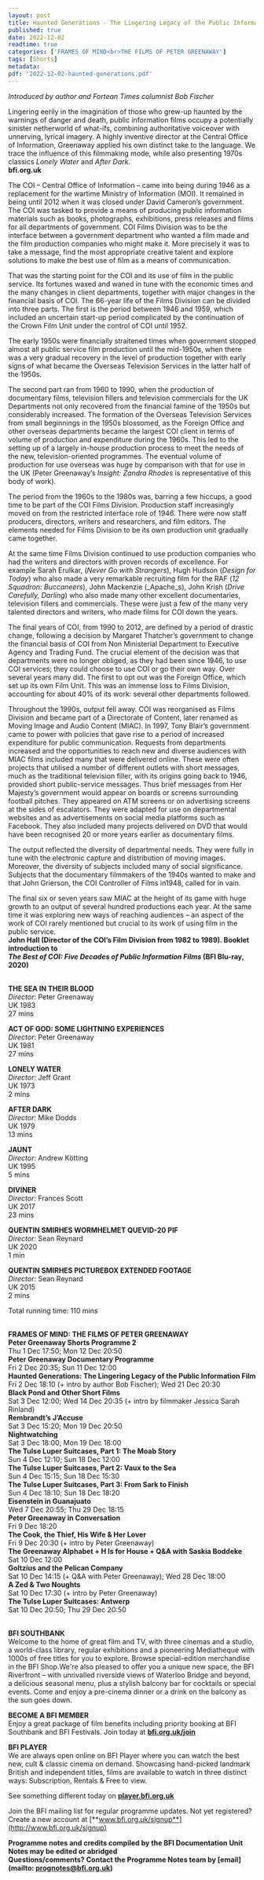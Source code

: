 ```yaml
---
layout: post
title: Haunted Generations - The Lingering Legacy of the Public Information Film
published: true
date: 2022-12-02
readtime: true
categories: ['FRAMES OF MIND<br>THE FILMS OF PETER GREENAWAY']
tags: [Shorts]
metadata: 
pdf: '2022-12-02-haunted-generations.pdf'
---
```


_Introduced by author and Fortean Times columnist Bob Fischer_

Lingering eerily in the imagination of those who grew-up haunted by the warnings of danger and death, public information films occupy a potentially sinister netherworld of what-ifs, combining authoritative voiceover with unnerving, lyrical imagery. A highly inventive director at the Central Office of Information, Greenaway applied his own distinct take to the language. We trace the influence of this filmmaking mode, while also presenting 1970s classics _Lonely Water_ and _After Dark_.  
**bfi.org.uk**

The COI – Central Office of Information – came into being during 1946 as a replacement for the wartime Ministry of Information (MOI). It remained in being until 2012 when it was closed under David Cameron’s government. The COI was tasked to provide a means of producing public information materials such as books, photographs, exhibitions, press releases and films for all departments of government. COI Films Division was to be the interface between a government department who wanted a film made and the film production companies who might make it. More precisely it was to take a message, find the most appropriate creative talent and explore solutions to make the best use of film as a means of communication.

That was the starting point for the COI and its use of film in the public service. Its fortunes waxed and waned in tune with the economic times and the many changes in client departments, together with major changes in the financial basis of COI. The 66-year life of the Films Division can be divided into three parts. The first is the period between 1946 and 1959, which included an uncertain start-up period complicated by the continuation of the Crown Film Unit under the control of COI until 1952.

The early 1950s were financially straitened times when government stopped almost all public service film production until the mid-1950s, when there was a very gradual recovery in the level of production together with early signs of what became the Overseas Television Services in the latter half of the 1950s.

The second part ran from 1960 to 1990, when the production of documentary films, television fillers and television commercials for the UK Departments not only recovered from the financial famine of the 1950s but considerably increased. The formation of the Overseas Television Services from small beginnings in the 1950s blossomed, as the Foreign Office and other overseas departments became the largest COI client in terms of volume of production and expenditure during the 1960s. This led to the setting up of a largely in-house production process to meet the needs of the new, television-oriented programmes. The eventual volume of production for use overseas was huge by comparison with that for use in the UK (Peter Greenaway’s _Insight: Zandra Rhodes_ is representative of this body of work).

The period from the 1960s to the 1980s was, barring a few hiccups, a good time to be part of the COI Films Division. Production staff increasingly moved on from the restricted interface role of 1946. There were now staff producers, directors, writers and researchers, and film editors. The elements needed for Films Division to be its own production unit gradually came together.

At the same time Films Division continued to use production companies who had the writers and directors with proven records of excellence. For example Sarah Erulkar, (_Never Go with Strangers_), Hugh Hudson (_Design for Today_) who also made a very remarkable recruiting film for the RAF (_12 Squadron: Buccaneers_), John Mackenzie (_Apache_s), John Krish (_Drive Carefully, Darling_) who also made many other excellent documentaries, television fillers and commercials. These were just a few of the many very talented directors and writers, who made films for COI down the years.

The final years of COI, from 1990 to 2012, are defined by a period of drastic change, following a decision by Margaret Thatcher’s government to change the financial basis of COI from Non Ministerial Department to Executive Agency and Trading Fund. The crucial element of the decision was that departments were no longer obliged, as they had been since 1946, to use COI services; they could choose to use COI or go their own way. Over several years many did. The first to opt out was the Foreign Office, which set up its own Film Unit. This was an immense loss to Films Division, accounting for about 40% of its work: several other departments followed.

Throughout the 1990s, output fell away. COI was reorganised as Films Division and became part of a Directorate of Content, later renamed as Moving Image and Audio Content (MIAC). In 1997, Tony Blair’s government came to power with policies that gave rise to a period of increased expenditure for public communication. Requests from departments increased and the opportunities to reach new and diverse audiences with MIAC films included many that were delivered online. These were often projects that utilised a number of different outlets with short messages, much as the traditional television filler, with its origins going back to 1946, provided short public-service messages. Thus brief messages from Her Majesty’s government would appear on boards or screens surrounding football pitches. They appeared on ATM screens or on advertising screens at the sides of escalators. They were adapted for use on departmental websites and as advertisements on social media platforms such as Facebook. They also included many projects delivered on DVD that would have been recognised 20 or more years earlier as documentary films.

The output reflected the diversity of departmental needs. They were fully in tune with the electronic capture and distribution of moving images. Moreover, the diversity of subjects included many of social significance. Subjects that the documentary filmmakers of the 1940s wanted to make and that John Grierson, the COI Controller of Films in1948, called for in vain.

The final six or seven years saw MIAC at the height of its game with huge growth to an output of several hundred productions each year. At the same time it was exploring new ways of reaching audiences – an aspect of the work of COI rarely mentioned but crucial to its work of using film in the public service.  
**John Hall (Director of the COI’s Film Division from 1982 to 1989). Booklet introduction to  
_The Best of COI: Five Decades of Public Information Films_ (BFI Blu-ray, 2020)**
<br><br>

**THE SEA IN THEIR BLOOD**  
_Director_: Peter Greenaway  
UK 1983  
27 mins

**ACT OF GOD: SOME LIGHTNING EXPERIENCES**  
_Director_: Peter Greenaway  
UK 1981  
27 mins

**LONELY WATER**  
_Director:_ Jeff Grant  
UK 1973  
2 mins

**AFTER DARK**  
_Director:_ Mike Dodds  
UK 1979  
13 mins

**JAUNT**  
_Director:_ Andrew Kötting  
UK 1995  
5 mins

**DIVINER**  
_Director:_ Frances Scott  
UK 2017  
23 mins

**QUENTIN SMIRHES WORMHELMET QUEVID-20 PIF**  
_Director:_ Sean Reynard  
UK 2020  
1 min

**QUENTIN SMIRHES PICTUREBOX EXTENDED FOOTAGE**  
_Director:_ Sean Reynard  
UK 2015  
2 mins

Total running time: 110 mins
<br><br>

**FRAMES OF MIND: THE FILMS  OF PETER GREENAWAY**<br>
**Peter Greenaway Shorts Programme 2**<br>
Thu 1 Dec 17:50; Mon 12 Dec 20:50<br>
**Peter Greenaway Documentary Programme**<br>
Fri 2 Dec 20:35; Sun 11 Dec 12:00<br>
**Haunted Generations: The Lingering Legacy of the Public Information Film**<br>
Fri 2 Dec 18:10 (+ intro by author Bob Fischer); Wed 21 Dec 20:30<br>
**Black Pond and Other Short Films**<br>
Sat 3 Dec 12:00; Wed 14 Dec 20:35 (+ intro by filmmaker Jessica Sarah Rinland)<br>
**Rembrandt’s J’Accuse**<br>
Sat 3 Dec 15:20; Mon 19 Dec 20:50<br>
**Nightwatching**<br>
Sat 3 Dec 18:00; Mon 19 Dec 18:00<br>
**The Tulse Luper Suitcases, Part 1: The Moab Story**<br>
Sun 4 Dec 12:10; Sun 18 Dec 12:00<br>
**The Tulse Luper Suitcases, Part 2:  Vaux to the Sea**<br>
Sun 4 Dec 15:15; Sun 18 Dec 15:30<br>
**The Tulse Luper Suitcases, Part 3:  From Sark to Finish**<br>
Sun 4 Dec 18:10; Sun 18 Dec 18:20<br>
**Eisenstein in Guanajuato**<br>
Wed 7 Dec 20:55; Thu 29 Dec 18:15<br>
**Peter Greenaway in Conversation**<br>
Fri 9 Dec 18:20<br>
**The Cook, the Thief, His Wife & Her Lover**<br>
Fri 9 Dec 20:30 (+ intro by Peter Greenaway)<br>
**The Greenaway Alphabet + H Is for House + Q&A with Saskia Boddeke**<br>
Sat 10 Dec 12:00<br>
**Goltzius and the Pelican Company**<br>
Sat 10 Dec 14:15 (+ Q&A with Peter Greenaway); Wed 28 Dec 18:00<br>
**A Zed & Two Noughts**<br>
Sat 10 Dec 17:30 (+ intro by Peter Greenaway)<br>
**The Tulse Luper Suitcases: Antwerp**<br>
Sat 10 Dec 20:50; Thu 29 Dec 20:50<br>
<br>

**BFI SOUTHBANK**  
Welcome to the home of great film and TV, with three cinemas and a studio, a world-class library, regular exhibitions and a pioneering Mediatheque with 1000s of free titles for you to explore. Browse special-edition merchandise in the BFI Shop.We&#39;re also pleased to offer you a unique new space, the BFI Riverfront – with unrivalled riverside views of Waterloo Bridge and beyond, a delicious seasonal menu, plus a stylish balcony bar for cocktails or special events. Come and enjoy a pre-cinema dinner or a drink on the balcony as the sun goes down.  

**BECOME A BFI MEMBER**  
Enjoy a great package of film benefits including priority booking at BFI Southbank and BFI Festivals. Join today at [**bfi.org.uk/join**](http://www.bfi.org.uk/join)  

**BFI PLAYER**  
 We are always open online on BFI Player where you can watch the best new, cult &amp; classic cinema on demand. Showcasing hand-picked landmark British and independent titles, films are available to watch in three distinct ways: Subscription, Rentals &amp; Free to view.  

See something different today on [**player.bfi.org.uk**](https://player.bfi.org.uk)  

Join the BFI mailing list for regular programme updates. Not yet registered? Create a new account at [**www.bfi.org.uk/signup**](http://www.bfi.org.uk/signup)

**Programme notes and credits compiled by the BFI Documentation Unit  
Notes may be edited or abridged  
Questions/comments? Contact the Programme Notes team by [email](mailto: prognotes@bfi.org.uk)**

<!--stackedit_data:
eyJoaXN0b3J5IjpbLTE1NTY2MTA2NTNdfQ==
-->

